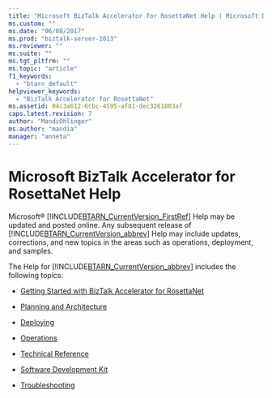 ```yaml
---
title: "Microsoft BizTalk Accelerator for RosettaNet Help | Microsoft Docs"
ms.custom: ""
ms.date: "06/08/2017"
ms.prod: "biztalk-server-2013"
ms.reviewer: ""
ms.suite: ""
ms.tgt_pltfrm: ""
ms.topic: "article"
f1_keywords: 
  - "btarn_default"
helpviewer_keywords: 
  - "BizTalk Accelerator for RosettaNet"
ms.assetid: 04c3a612-6cbc-4595-af81-dec3261803af
caps.latest.revision: 7
author: "MandiOhlinger"
ms.author: "mandia"
manager: "anneta"
---
```

# Microsoft BizTalk Accelerator for RosettaNet Help
Microsoft® [!INCLUDE[BTARN_CurrentVersion_FirstRef](../../includes/btarn-currentversion-firstref-md.md)] Help may be updated and posted online. Any subsequent release of [!INCLUDE[BTARN_CurrentVersion_abbrev](../../includes/btarn-currentversion-abbrev-md.md)] Help may include updates, corrections, and new topics in the areas such as operations, deployment, and samples.  
  
 The Help for [!INCLUDE[BTARN_CurrentVersion_abbrev](../../includes/btarn-currentversion-abbrev-md.md)] includes the following topics:  
  
-   [Getting Started with BizTalk Accelerator for RosettaNet](../../adapters-and-accelerators/accelerator-rosettanet/getting-started-with-biztalk-accelerator-for-rosettanet.md)  
  
-   [Planning and Architecture](../../adapters-and-accelerators/accelerator-rosettanet/planning-and-architecture2.md)  
  
-   [Deploying](../../adapters-and-accelerators/accelerator-rosettanet/deploying1.md)  
  
-   [Operations](../../adapters-and-accelerators/accelerator-rosettanet/operations1.md)  
  
-   [Technical Reference](../../adapters-and-accelerators/accelerator-rosettanet/technical-reference3.md)  
  
-   [Software Development Kit](../../adapters-and-accelerators/accelerator-rosettanet/software-development-kit.md)  
  
-   [Troubleshooting](../../adapters-and-accelerators/accelerator-rosettanet/troubleshooting7.md)